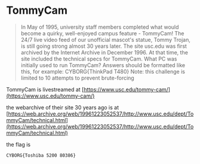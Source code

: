 # TommyCam

> In May of 1995, university staff members completed what would become a quirky, well-enjoyed campus feature - TommyCam! The 24/7 live video feed of our unofficial mascot's statue, Tommy Trojan, is still going strong almost 30 years later.
> The site usc.edu was first archived by the Internet Archive in December 1996. At that time, the site included the technical specs for TommyCam. What PC was initially used to run TommyCam?
> Answers should be formatted like this, for example: CYBORG{ThinkPad T480}
> Note: this challenge is limited to 10 attempts to prevent brute-forcing

TommyCam is livestreamed at [https://www.usc.edu/tommy-cam/](https://www.usc.edu/tommy-cam/)

the webarchive of their site 30 years ago is at [https://web.archive.org/web/19961223052537/http://www.usc.edu/dept/TommyCam/technical.html](https://web.archive.org/web/19961223052537/http://www.usc.edu/dept/TommyCam/technical.html)

the flag is 

```
CYBORG{Toshiba 5200 80386}
```

